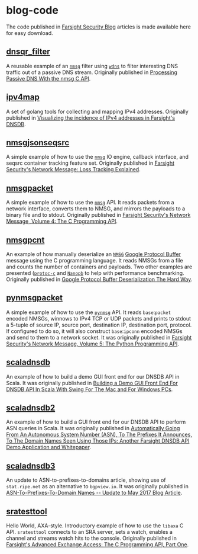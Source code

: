 # blog-code
The code published in [Farsight Security Blog](https://www.farsightsecurity.com/Blog) articles is made available here for easy download.

## [dnsqr_filter](dnsqr_filter)
A reusable example of an [`nmsg`](https://github.com/farsightsec/nmsg) filter
using [`wdns`](https://github.com/farsightsec/wdns) to filter interesting
DNS traffic out of a passive DNS stream. Originally published in
[Processing Passive DNS With the nmsg C API](https://www.farsightsecurity.com/Blog/20150318-cmikk-processing-pdns/).

## [ipv4map](ipv4map)
A set of golang tools for collecting and mapping IPv4 addresses. Originally
published in [Visualizing the incidence of IPv4 addresses in Farsight's DNSDB](https://www.farsightsecurity.com/2017/06/07/bapril-ip-mapping).

## [nmsgjsonseqsrc](nmsgjsonseqsrc)
A simple example of how to use the
[`nmsg`](https://github.com/farsightsec/nmsg) IO engine, callback interface, and seqsrc container tracking feature set. Originally published in
[Farsight Security's Network Message: Loss Tracking Explained](https://www.farsightsecurity.com/2017/02/24/mschiffm-nmsg-seqsrc/).

## [nmsgpacket](nmsgpacket)
A simple example of how to use the [`nmsg`](https://github.com/farsightsec/nmsg)
API. It reads packets from a network interface, converts them to NMSG, and
mirrors the payloads to a binary file and to stdout. Originally published in
[Farsight Security's Network Message, Volume 4: The C Programming API](https://www.farsightsecurity.com/Blog/20150218-mschiffm-nmsg-api-c/).

## [nmsgpcnt](nmsgpcnt)
An example of how manually deserialize an
[`NMSG`](https://github.com/farsightsec/nmsg) [Google Protocol Buffer](https://developers.google.com/protocol-buffers/) message using the C programming
language. It reads NMSGs from a file and counts the number of containers and
payloads. Two other examples are presented ([`protoc-c`](https://github.com/protobuf-c/protobuf-c) and [`Nanopb`](http://koti.kapsi.fi/jpa/nanopb/) to help with
performance benchmarking. Originally published in
[Google Protocol Buffer Deserialization The Hard Way](https://www.farsightsecurity.com/Blog/20150417-mschiffm-nmsg-protobuf-deserialize/).

## [pynmsgpacket](pynmsgpacket)
A simple example of how to use the
[`pynmsg`](https://github.com/farsightsec/pynmsg) API. It reads
`base`:`packet` encoded NMSGs, winnows to IPv4 TCP or UDP packets and prints to
stdout a 5-tuple of source IP, source port, destination IP, destination port,
protocol. If configured to do so, it will also construct `base`:`ipconn`
encoded NMSGs and send to them to a network socket. It was originally published
in
[Farsight Security's Network Message, Volume 5: The Python Programming API](https://www.farsightsecurity.com/Blog/20150225-mschiffm-nmsg-api-python/).

## [scaladnsdb](scaladnsdb)
An example of how to build a demo GUI front end for our DNSDB API in Scala. It was
originally published in
[Building a Demo GUI Front End For DNSDB API In Scala With Swing For The Mac and For Windows PCs](https://www.farsightsecurity.com/2017/05/16/stsauver-dnsdb-scala-gui/).

## [scaladnsdb2](scaladnsdb2)
An example of how to build a GUI front end for our DNSDB API to perform ASN queries in Scala. It was originally published in
[Automatically Going From An Autonomous System Number (ASN), To The Prefixes It Announces, To The Domain Names Seen Using Those IPs: Another Farsight DNSDB API Demo Application and Whitepaper](https://www.farsightsecurity.com/2017/05/31/stsauver-dnsdb-scala-gui-2/).

## [scaladnsdb3](scaladnsdb3)
An update to ASN-to-prefixes-to-domains article, showing use of `stat.ripe.net` as an alternative to `bgpview.io`. It was originally published in
[ASN-To-Prefixes-To-Domain Names -- Update to May 2017 Blog Article](https://www.farsightsecurity.com/2018/09/04/stsauver-ASN/).

## [sratesttool](sratesttool)
Hello World, AXA-style. Introductory example of how to use the `libaxa` C API.
`sratesttool` connects to an SRA server, sets a watch, enables a
channel and streams watch hits to the console. Originally published in
[Farsight's Advanced Exchange Access: The C Programming API, Part One](https://www.farsightsecurity.com/Blog/20150730-mschiffm-axa-api-c-1/).
